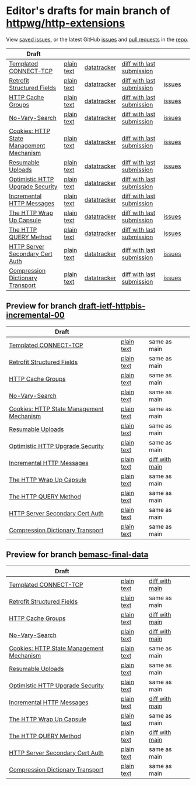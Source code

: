 # Editor's drafts for main branch of [httpwg/http-extensions](https://github.com/httpwg/http-extensions)

View [saved issues](issues.html), or the latest GitHub [issues](https://github.com/httpwg/http-extensions/issues) and [pull requests](https://github.com/httpwg/http-extensions/pulls) in the [repo](https://github.com/httpwg/http-extensions).

| Draft |     |     |     |     |     |
| ----- | --- | --- | --- | --- | --- |
| [Templated CONNECT-TCP](./draft-ietf-httpbis-connect-tcp.html "Template-Driven HTTP CONNECT Proxying for TCP (HTML)") | [plain text](./draft-ietf-httpbis-connect-tcp.txt "Template-Driven HTTP CONNECT Proxying for TCP (Text)") | [datatracker](https://datatracker.ietf.org/doc/draft-ietf-httpbis-connect-tcp "Datatracker for draft-ietf-httpbis-connect-tcp") | [diff with last submission](https://author-tools.ietf.org/api/iddiff?doc_1=draft-ietf-httpbis-connect-tcp&url_2=https://httpwg.github.io/http-extensions/draft-ietf-httpbis-connect-tcp.txt) |  |
| [Retrofit Structured Fields](./draft-ietf-httpbis-retrofit.html "Retrofit Structured Fields for HTTP (HTML)") | [plain text](./draft-ietf-httpbis-retrofit.txt "Retrofit Structured Fields for HTTP (Text)") | [datatracker](https://datatracker.ietf.org/doc/draft-ietf-httpbis-retrofit "Datatracker for draft-ietf-httpbis-retrofit") | [diff with last submission](https://author-tools.ietf.org/api/iddiff?doc_1=draft-ietf-httpbis-retrofit&url_2=https://httpwg.github.io/http-extensions/draft-ietf-httpbis-retrofit.txt) | [issues](https://github.com/httpwg/http-extensions/labels/retrofit) |
| [HTTP Cache Groups](./draft-ietf-httpbis-cache-groups.html "HTTP Cache Groups (HTML)") | [plain text](./draft-ietf-httpbis-cache-groups.txt "HTTP Cache Groups (Text)") | [datatracker](https://datatracker.ietf.org/doc/draft-ietf-httpbis-cache-groups "Datatracker for draft-ietf-httpbis-cache-groups") | [diff with last submission](https://author-tools.ietf.org/api/iddiff?doc_1=draft-ietf-httpbis-cache-groups&url_2=https://httpwg.github.io/http-extensions/draft-ietf-httpbis-cache-groups.txt) | [issues](https://github.com/httpwg/http-extensions/labels/cache-groups) |
| [No-Vary-Search](./draft-ietf-httpbis-no-vary-search.html "No-Vary-Search (HTML)") | [plain text](./draft-ietf-httpbis-no-vary-search.txt "No-Vary-Search (Text)") | [datatracker](https://datatracker.ietf.org/doc/draft-ietf-httpbis-no-vary-search "Datatracker for draft-ietf-httpbis-no-vary-search") | [diff with last submission](https://author-tools.ietf.org/api/iddiff?doc_1=draft-ietf-httpbis-no-vary-search&url_2=https://httpwg.github.io/http-extensions/draft-ietf-httpbis-no-vary-search.txt) | [issues](https://github.com/httpwg/http-extensions/labels/no-vary-search) |
| [Cookies: HTTP State Management Mechanism](./draft-ietf-httpbis-rfc6265bis.html "Cookies: HTTP State Management Mechanism (HTML)") | [plain text](./draft-ietf-httpbis-rfc6265bis.txt "Cookies: HTTP State Management Mechanism (Text)") | [datatracker](https://datatracker.ietf.org/doc/draft-ietf-httpbis-rfc6265bis "Datatracker for draft-ietf-httpbis-rfc6265bis") | [diff with last submission](https://author-tools.ietf.org/api/iddiff?doc_1=draft-ietf-httpbis-rfc6265bis&url_2=https://httpwg.github.io/http-extensions/draft-ietf-httpbis-rfc6265bis.txt) | [issues](https://github.com/httpwg/http-extensions/labels/6265bis) |
| [Resumable Uploads](./draft-ietf-httpbis-resumable-upload.html "Resumable Uploads for HTTP (HTML)") | [plain text](./draft-ietf-httpbis-resumable-upload.txt "Resumable Uploads for HTTP (Text)") | [datatracker](https://datatracker.ietf.org/doc/draft-ietf-httpbis-resumable-upload "Datatracker for draft-ietf-httpbis-resumable-upload") | [diff with last submission](https://author-tools.ietf.org/api/iddiff?doc_1=draft-ietf-httpbis-resumable-upload&url_2=https://httpwg.github.io/http-extensions/draft-ietf-httpbis-resumable-upload.txt) | [issues](https://github.com/httpwg/http-extensions/labels/resumable-upload) |
| [Optimistic HTTP Upgrade Security](./draft-ietf-httpbis-optimistic-upgrade.html "Security Considerations for Optimistic Protocol Transitions in HTTP/1.1 (HTML)") | [plain text](./draft-ietf-httpbis-optimistic-upgrade.txt "Security Considerations for Optimistic Protocol Transitions in HTTP/1.1 (Text)") | [datatracker](https://datatracker.ietf.org/doc/draft-ietf-httpbis-optimistic-upgrade "Datatracker for draft-ietf-httpbis-optimistic-upgrade") | [diff with last submission](https://author-tools.ietf.org/api/iddiff?doc_1=draft-ietf-httpbis-optimistic-upgrade&url_2=https://httpwg.github.io/http-extensions/draft-ietf-httpbis-optimistic-upgrade.txt) |  |
| [Incremental HTTP Messages](./draft-ietf-httpbis-incremental.html "Incremental HTTP Messages (HTML)") | [plain text](./draft-ietf-httpbis-incremental.txt "Incremental HTTP Messages (Text)") | [datatracker](https://datatracker.ietf.org/doc/draft-ietf-httpbis-incremental "Datatracker for draft-ietf-httpbis-incremental") | [diff with last submission](https://author-tools.ietf.org/api/iddiff?doc_1=draft-ietf-httpbis-incremental&url_2=https://httpwg.github.io/http-extensions/draft-ietf-httpbis-incremental.txt) |  |
| [The HTTP Wrap Up Capsule](./draft-ietf-httpbis-wrap-up.html "The HTTP Wrap Up Capsule (HTML)") | [plain text](./draft-ietf-httpbis-wrap-up.txt "The HTTP Wrap Up Capsule (Text)") | [datatracker](https://datatracker.ietf.org/doc/draft-ietf-httpbis-wrap-up "Datatracker for draft-ietf-httpbis-wrap-up") | [diff with last submission](https://author-tools.ietf.org/api/iddiff?doc_1=draft-ietf-httpbis-wrap-up&url_2=https://httpwg.github.io/http-extensions/draft-ietf-httpbis-wrap-up.txt) | [issues](https://github.com/httpwg/http-extensions/labels/wrap-up) |
| [The HTTP QUERY Method](./draft-ietf-httpbis-safe-method-w-body.html "The HTTP QUERY Method (HTML)") | [plain text](./draft-ietf-httpbis-safe-method-w-body.txt "The HTTP QUERY Method (Text)") | [datatracker](https://datatracker.ietf.org/doc/draft-ietf-httpbis-safe-method-w-body "Datatracker for draft-ietf-httpbis-safe-method-w-body") | [diff with last submission](https://author-tools.ietf.org/api/iddiff?doc_1=draft-ietf-httpbis-safe-method-w-body&url_2=https://httpwg.github.io/http-extensions/draft-ietf-httpbis-safe-method-w-body.txt) | [issues](https://github.com/httpwg/http-extensions/labels/query-method) |
| [HTTP Server Secondary Cert Auth](./draft-ietf-httpbis-secondary-server-certs.html "Secondary Certificate Authentication of HTTP Servers (HTML)") | [plain text](./draft-ietf-httpbis-secondary-server-certs.txt "Secondary Certificate Authentication of HTTP Servers (Text)") | [datatracker](https://datatracker.ietf.org/doc/draft-ietf-httpbis-secondary-server-certs "Datatracker for draft-ietf-httpbis-secondary-server-certs") | [diff with last submission](https://author-tools.ietf.org/api/iddiff?doc_1=draft-ietf-httpbis-secondary-server-certs&url_2=https://httpwg.github.io/http-extensions/draft-ietf-httpbis-secondary-server-certs.txt) | [issues](https://github.com/httpwg/http-extensions/labels/secondary-server-certs) |
| [Compression Dictionary Transport](./draft-ietf-httpbis-compression-dictionary.html "Compression Dictionary Transport (HTML)") | [plain text](./draft-ietf-httpbis-compression-dictionary.txt "Compression Dictionary Transport (Text)") | [datatracker](https://datatracker.ietf.org/doc/draft-ietf-httpbis-compression-dictionary "Datatracker for draft-ietf-httpbis-compression-dictionary") | [diff with last submission](https://author-tools.ietf.org/api/iddiff?doc_1=draft-ietf-httpbis-compression-dictionary&url_2=https://httpwg.github.io/http-extensions/draft-ietf-httpbis-compression-dictionary.txt) | [issues](https://github.com/httpwg/http-extensions/labels/compression-dictionary) |

## Preview for branch [draft-ietf-httpbis-incremental-00](draft-ietf-httpbis-incremental-00)

| Draft |     |     |     |
| ----- | --- | --- | --- |
| [Templated CONNECT-TCP](draft-ietf-httpbis-incremental-00/draft-ietf-httpbis-connect-tcp.html "Template-Driven HTTP CONNECT Proxying for TCP (HTML)") | [plain text](draft-ietf-httpbis-incremental-00/draft-ietf-httpbis-connect-tcp.txt "Template-Driven HTTP CONNECT Proxying for TCP (Text)") | same as main |
| [Retrofit Structured Fields](draft-ietf-httpbis-incremental-00/draft-ietf-httpbis-retrofit.html "Retrofit Structured Fields for HTTP (HTML)") | [plain text](draft-ietf-httpbis-incremental-00/draft-ietf-httpbis-retrofit.txt "Retrofit Structured Fields for HTTP (Text)") | same as main |
| [HTTP Cache Groups](draft-ietf-httpbis-incremental-00/draft-ietf-httpbis-cache-groups.html "HTTP Cache Groups (HTML)") | [plain text](draft-ietf-httpbis-incremental-00/draft-ietf-httpbis-cache-groups.txt "HTTP Cache Groups (Text)") | same as main |
| [No-Vary-Search](draft-ietf-httpbis-incremental-00/draft-ietf-httpbis-no-vary-search.html "No-Vary-Search (HTML)") | [plain text](draft-ietf-httpbis-incremental-00/draft-ietf-httpbis-no-vary-search.txt "No-Vary-Search (Text)") | same as main |
| [Cookies: HTTP State Management Mechanism](draft-ietf-httpbis-incremental-00/draft-ietf-httpbis-rfc6265bis.html "Cookies: HTTP State Management Mechanism (HTML)") | [plain text](draft-ietf-httpbis-incremental-00/draft-ietf-httpbis-rfc6265bis.txt "Cookies: HTTP State Management Mechanism (Text)") | same as main |
| [Resumable Uploads](draft-ietf-httpbis-incremental-00/draft-ietf-httpbis-resumable-upload.html "Resumable Uploads for HTTP (HTML)") | [plain text](draft-ietf-httpbis-incremental-00/draft-ietf-httpbis-resumable-upload.txt "Resumable Uploads for HTTP (Text)") | same as main |
| [Optimistic HTTP Upgrade Security](draft-ietf-httpbis-incremental-00/draft-ietf-httpbis-optimistic-upgrade.html "Security Considerations for Optimistic Protocol Transitions in HTTP/1.1 (HTML)") | [plain text](draft-ietf-httpbis-incremental-00/draft-ietf-httpbis-optimistic-upgrade.txt "Security Considerations for Optimistic Protocol Transitions in HTTP/1.1 (Text)") | same as main |
| [Incremental HTTP Messages](draft-ietf-httpbis-incremental-00/draft-ietf-httpbis-incremental.html "Incremental HTTP Messages (HTML)") | [plain text](draft-ietf-httpbis-incremental-00/draft-ietf-httpbis-incremental.txt "Incremental HTTP Messages (Text)") | [diff with main](https://author-tools.ietf.org/api/iddiff?url_1=https://httpwg.github.io/http-extensions/draft-ietf-httpbis-incremental.txt&url_2=https://httpwg.github.io/http-extensions/draft-ietf-httpbis-incremental-00/draft-ietf-httpbis-incremental.txt) |
| [The HTTP Wrap Up Capsule](draft-ietf-httpbis-incremental-00/draft-ietf-httpbis-wrap-up.html "The HTTP Wrap Up Capsule (HTML)") | [plain text](draft-ietf-httpbis-incremental-00/draft-ietf-httpbis-wrap-up.txt "The HTTP Wrap Up Capsule (Text)") | same as main |
| [The HTTP QUERY Method](draft-ietf-httpbis-incremental-00/draft-ietf-httpbis-safe-method-w-body.html "The HTTP QUERY Method (HTML)") | [plain text](draft-ietf-httpbis-incremental-00/draft-ietf-httpbis-safe-method-w-body.txt "The HTTP QUERY Method (Text)") | same as main |
| [HTTP Server Secondary Cert Auth](draft-ietf-httpbis-incremental-00/draft-ietf-httpbis-secondary-server-certs.html "Secondary Certificate Authentication of HTTP Servers (HTML)") | [plain text](draft-ietf-httpbis-incremental-00/draft-ietf-httpbis-secondary-server-certs.txt "Secondary Certificate Authentication of HTTP Servers (Text)") | same as main |
| [Compression Dictionary Transport](draft-ietf-httpbis-incremental-00/draft-ietf-httpbis-compression-dictionary.html "Compression Dictionary Transport (HTML)") | [plain text](draft-ietf-httpbis-incremental-00/draft-ietf-httpbis-compression-dictionary.txt "Compression Dictionary Transport (Text)") | same as main |

## Preview for branch [bemasc-final-data](bemasc-final-data)

| Draft |     |     |     |
| ----- | --- | --- | --- |
| [Templated CONNECT-TCP](bemasc-final-data/draft-ietf-httpbis-connect-tcp.html "Template-Driven HTTP CONNECT Proxying for TCP (HTML)") | [plain text](bemasc-final-data/draft-ietf-httpbis-connect-tcp.txt "Template-Driven HTTP CONNECT Proxying for TCP (Text)") | [diff with main](https://author-tools.ietf.org/api/iddiff?url_1=https://httpwg.github.io/http-extensions/draft-ietf-httpbis-connect-tcp.txt&url_2=https://httpwg.github.io/http-extensions/bemasc-final-data/draft-ietf-httpbis-connect-tcp.txt) |
| [Retrofit Structured Fields](bemasc-final-data/draft-ietf-httpbis-retrofit.html "Retrofit Structured Fields for HTTP (HTML)") | [plain text](bemasc-final-data/draft-ietf-httpbis-retrofit.txt "Retrofit Structured Fields for HTTP (Text)") | same as main |
| [HTTP Cache Groups](bemasc-final-data/draft-ietf-httpbis-cache-groups.html "HTTP Cache Groups (HTML)") | [plain text](bemasc-final-data/draft-ietf-httpbis-cache-groups.txt "HTTP Cache Groups (Text)") | [diff with main](https://author-tools.ietf.org/api/iddiff?url_1=https://httpwg.github.io/http-extensions/draft-ietf-httpbis-cache-groups.txt&url_2=https://httpwg.github.io/http-extensions/bemasc-final-data/draft-ietf-httpbis-cache-groups.txt) |
| [No-Vary-Search](bemasc-final-data/draft-ietf-httpbis-no-vary-search.html "No-Vary-Search (HTML)") | [plain text](bemasc-final-data/draft-ietf-httpbis-no-vary-search.txt "No-Vary-Search (Text)") | [diff with main](https://author-tools.ietf.org/api/iddiff?url_1=https://httpwg.github.io/http-extensions/draft-ietf-httpbis-no-vary-search.txt&url_2=https://httpwg.github.io/http-extensions/bemasc-final-data/draft-ietf-httpbis-no-vary-search.txt) |
| [Cookies: HTTP State Management Mechanism](bemasc-final-data/draft-ietf-httpbis-rfc6265bis.html "Cookies: HTTP State Management Mechanism (HTML)") | [plain text](bemasc-final-data/draft-ietf-httpbis-rfc6265bis.txt "Cookies: HTTP State Management Mechanism (Text)") | same as main |
| [Resumable Uploads](bemasc-final-data/draft-ietf-httpbis-resumable-upload.html "Resumable Uploads for HTTP (HTML)") | [plain text](bemasc-final-data/draft-ietf-httpbis-resumable-upload.txt "Resumable Uploads for HTTP (Text)") | same as main |
| [Optimistic HTTP Upgrade Security](bemasc-final-data/draft-ietf-httpbis-optimistic-upgrade.html "Security Considerations for Optimistic Protocol Transitions in HTTP/1.1 (HTML)") | [plain text](bemasc-final-data/draft-ietf-httpbis-optimistic-upgrade.txt "Security Considerations for Optimistic Protocol Transitions in HTTP/1.1 (Text)") | same as main |
| [Incremental HTTP Messages](bemasc-final-data/draft-ietf-httpbis-incremental.html "Incremental HTTP Messages (HTML)") | [plain text](bemasc-final-data/draft-ietf-httpbis-incremental.txt "Incremental HTTP Messages (Text)") | [diff with main](https://author-tools.ietf.org/api/iddiff?url_1=https://httpwg.github.io/http-extensions/draft-ietf-httpbis-incremental.txt&url_2=https://httpwg.github.io/http-extensions/bemasc-final-data/draft-ietf-httpbis-incremental.txt) |
| [The HTTP Wrap Up Capsule](bemasc-final-data/draft-ietf-httpbis-wrap-up.html "The HTTP Wrap Up Capsule (HTML)") | [plain text](bemasc-final-data/draft-ietf-httpbis-wrap-up.txt "The HTTP Wrap Up Capsule (Text)") | same as main |
| [The HTTP QUERY Method](bemasc-final-data/draft-ietf-httpbis-safe-method-w-body.html "The HTTP QUERY Method (HTML)") | [plain text](bemasc-final-data/draft-ietf-httpbis-safe-method-w-body.txt "The HTTP QUERY Method (Text)") | [diff with main](https://author-tools.ietf.org/api/iddiff?url_1=https://httpwg.github.io/http-extensions/draft-ietf-httpbis-safe-method-w-body.txt&url_2=https://httpwg.github.io/http-extensions/bemasc-final-data/draft-ietf-httpbis-safe-method-w-body.txt) |
| [HTTP Server Secondary Cert Auth](bemasc-final-data/draft-ietf-httpbis-secondary-server-certs.html "Secondary Certificate Authentication of HTTP Servers (HTML)") | [plain text](bemasc-final-data/draft-ietf-httpbis-secondary-server-certs.txt "Secondary Certificate Authentication of HTTP Servers (Text)") | same as main |
| [Compression Dictionary Transport](bemasc-final-data/draft-ietf-httpbis-compression-dictionary.html "Compression Dictionary Transport (HTML)") | [plain text](bemasc-final-data/draft-ietf-httpbis-compression-dictionary.txt "Compression Dictionary Transport (Text)") | same as main |

